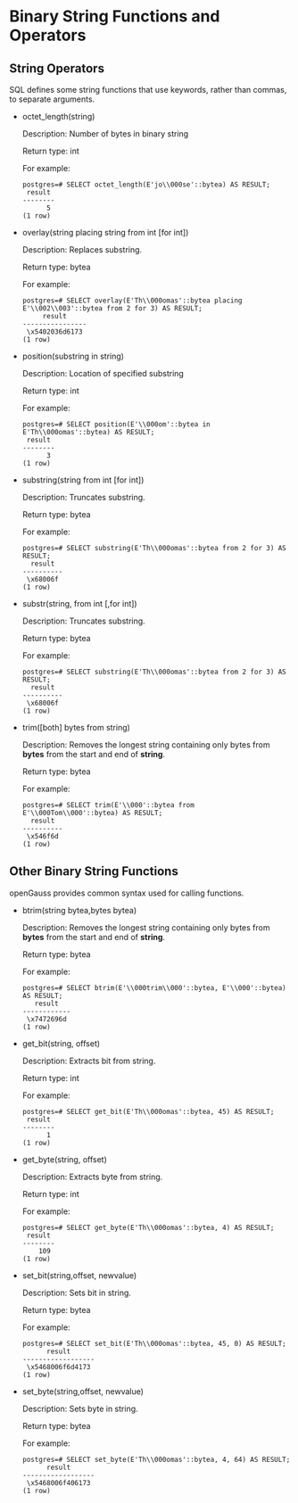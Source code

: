 # Binary String Functions and Operators<a name="EN-US_TOPIC_0242370432"></a>

## String Operators<a name="en-us_topic_0237121968_en-us_topic_0059778049_s48b25a0eb8364edc885d82ec73d3fdf5"></a>

SQL defines some string functions that use keywords, rather than commas, to separate arguments.

-   octet\_length\(string\)

    Description: Number of bytes in binary string

    Return type: int

    For example:

    ```
    postgres=# SELECT octet_length(E'jo\\000se'::bytea) AS RESULT;
     result
    --------
          5
    (1 row)
    ```

-   overlay\(string placing string from int \[for int\]\)

    Description: Replaces substring.

    Return type: bytea

    For example:

    ```
    postgres=# SELECT overlay(E'Th\\000omas'::bytea placing E'\\002\\003'::bytea from 2 for 3) AS RESULT;
         result     
    ----------------
     \x5402036d6173
    (1 row)
    ```

-   position\(substring in string\)

    Description: Location of specified substring

    Return type: int

    For example:

    ```
    postgres=# SELECT position(E'\\000om'::bytea in E'Th\\000omas'::bytea) AS RESULT;
     result
    --------
          3
    (1 row)
    ```

-   substring\(string from int \[for int\]\)

    Description: Truncates substring.

    Return type: bytea

    For example:

    ```
    postgres=# SELECT substring(E'Th\\000omas'::bytea from 2 for 3) AS RESULT; 
      result  
    ----------
     \x68006f
    (1 row)
    ```

-   substr\(string, from int \[,for int\]\)

    Description: Truncates substring.

    Return type: bytea

    For example:

    ```
    postgres=# SELECT substring(E'Th\\000omas'::bytea from 2 for 3) AS RESULT; 
      result  
    ----------
     \x68006f
    (1 row)
    ```

-   trim\(\[both\] bytes from string\)

    Description: Removes the longest string containing only bytes from  **bytes**  from the start and end of  **string**.

    Return type: bytea

    For example:

    ```
    postgres=# SELECT trim(E'\\000'::bytea from E'\\000Tom\\000'::bytea) AS RESULT;
      result  
    ----------
     \x546f6d
    (1 row)
    ```


## Other Binary String Functions<a name="en-us_topic_0237121968_en-us_topic_0059778049_s460ba3376a004239a3cc867b5466c5f5"></a>

openGauss provides common syntax used for calling functions.

-   btrim\(string bytea,bytes bytea\)

    Description: Removes the longest string containing only bytes from  **bytes**  from the start and end of  **string**.

    Return type: bytea

    For example:

    ```
    postgres=# SELECT btrim(E'\\000trim\\000'::bytea, E'\\000'::bytea) AS RESULT;
       result   
    ------------
     \x7472696d
    (1 row)
    ```

-   get\_bit\(string, offset\)

    Description: Extracts bit from string.

    Return type: int

    For example:

    ```
    postgres=# SELECT get_bit(E'Th\\000omas'::bytea, 45) AS RESULT; 
     result
    --------
          1
    (1 row)
    ```

-   get\_byte\(string, offset\)

    Description: Extracts byte from string.

    Return type: int

    For example:

    ```
    postgres=# SELECT get_byte(E'Th\\000omas'::bytea, 4) AS RESULT; 
     result
    --------
        109
    (1 row)
    ```

-   set\_bit\(string,offset, newvalue\)

    Description: Sets bit in string.

    Return type: bytea

    For example:

    ```
    postgres=# SELECT set_bit(E'Th\\000omas'::bytea, 45, 0) AS RESULT; 
          result      
    ------------------
     \x5468006f6d4173
    (1 row)
    ```

-   set\_byte\(string,offset, newvalue\)

    Description: Sets byte in string.

    Return type: bytea

    For example:

    ```
    postgres=# SELECT set_byte(E'Th\\000omas'::bytea, 4, 64) AS RESULT; 
          result      
    ------------------
     \x5468006f406173
    (1 row)
    ```


